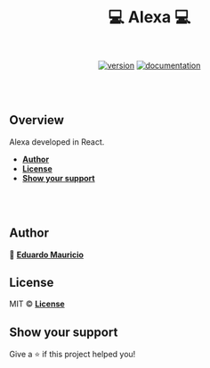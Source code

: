 <h1 align="center">
 💻 Alexa 💻
</h1>

<br>

<div align="center">

[![version](https://img.shields.io/badge/version-1.0.0-blue.svg)](https://github.com/therealeddy/alexa/releases)<space><space>
[![documentation](https://img.shields.io/badge/documentation-yes-brightgreen.svg)](#overview)

</div>

<br><br>

## Overview

Alexa developed in React.

- **[Author](#author)**
- **[License](#license)**
- **[Show your support](#show-your-support)**

<br><br>

## Author

👤 **[Eduardo Mauricio](https://github.com/therealeddy)**

## License

MIT © **[License](LICENSE)**

## Show your support

Give a ⭐️ if this project helped you!

